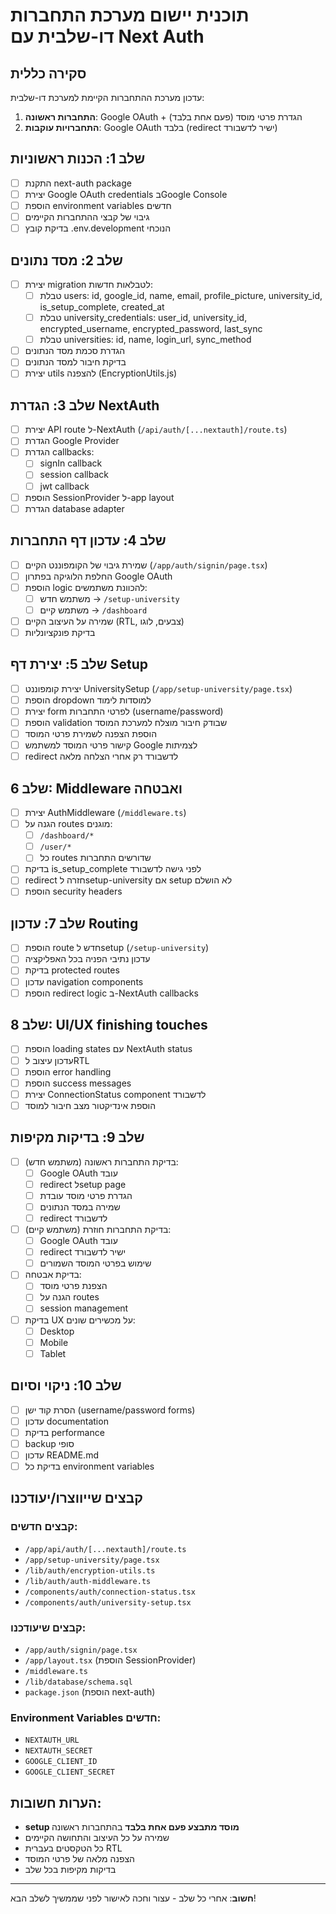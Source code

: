 # תוכנית יישום מערכת התחברות דו-שלבית עם Next Auth

## סקירה כללית
עדכון מערכת ההתחברות הקיימת למערכת דו-שלבית:
1. **התחברות ראשונה**: Google OAuth + הגדרת פרטי מוסד (פעם אחת בלבד)
2. **התחברויות עוקבות**: Google OAuth בלבד (redirect ישיר לדשבורד)

## שלב 1: הכנות ראשוניות
- [ ] התקנת next-auth package
- [ ] יצירת Google OAuth credentials בGoogle Console  
- [ ] הוספת environment variables חדשים
- [ ] גיבוי של קבצי ההתחברות הקיימים
- [ ] בדיקת קובץ .env.development הנוכחי

## שלב 2: מסד נתונים
- [ ] יצירת migration לטבלאות חדשות:
  - [ ] טבלת users: id, google_id, name, email, profile_picture, university_id, is_setup_complete, created_at
  - [ ] טבלת university_credentials: user_id, university_id, encrypted_username, encrypted_password, last_sync
  - [ ] טבלת universities: id, name, login_url, sync_method
- [ ] הגדרת סכמת מסד הנתונים
- [ ] בדיקת חיבור למסד הנתונים
- [ ] יצירת utils להצפנה (EncryptionUtils.js)

## שלב 3: הגדרת NextAuth
- [ ] יצירת API route ל-NextAuth (`/api/auth/[...nextauth]/route.ts`)
- [ ] הגדרת Google Provider
- [ ] הגדרת callbacks:
  - [ ] signIn callback
  - [ ] session callback  
  - [ ] jwt callback
- [ ] הוספת SessionProvider ל-app layout
- [ ] הגדרת database adapter

## שלב 4: עדכון דף התחברות
- [ ] שמירת גיבוי של הקומפוננט הקיים (`/app/auth/signin/page.tsx`)
- [ ] החלפת הלוגיקה בפתרון Google OAuth
- [ ] הוספת logic להכוונת משתמשים:
  - [ ] משתמש חדש → `/setup-university`
  - [ ] משתמש קיים → `/dashboard`
- [ ] שמירה על העיצוב הקיים (RTL, צבעים, לוגו)
- [ ] בדיקת פונקציונליות

## שלב 5: יצירת דף Setup
- [ ] יצירת קומפוננט UniversitySetup (`/app/setup-university/page.tsx`)
- [ ] הוספת dropdown למוסדות לימוד
- [ ] יצירת form לפרטי התחברות (username/password)
- [ ] הוספת validation שבודק חיבור מוצלח למערכת המוסד
- [ ] הוספת הצפנה לשמירת פרטי המוסד
- [ ] קישור פרטי המוסד למשתמש Google לצמיתות
- [ ] redirect לדשבורד רק אחרי הצלחה מלאה

## שלב 6: Middleware ואבטחה
- [ ] יצירת AuthMiddleware (`/middleware.ts`)
- [ ] הגנה על routes מוגנים:
  - [ ] `/dashboard/*`
  - [ ] `/user/*`
  - [ ] כל routes שדורשים התחברות
- [ ] בדיקת is_setup_complete לפני גישה לדשבורד
- [ ] redirect חזרה לsetup-university אם setup לא הושלם
- [ ] הוספת security headers

## שלב 7: עדכון Routing
- [ ] הוספת route חדש לsetup (`/setup-university`)
- [ ] עדכון נתיבי הפניה בכל האפליקציה
- [ ] בדיקת protected routes
- [ ] עדכון navigation components
- [ ] הוספת redirect logic ב-NextAuth callbacks

## שלב 8: UI/UX finishing touches
- [ ] הוספת loading states עם NextAuth status
- [ ] עדכון עיצוב לRTL
- [ ] הוספת error handling
- [ ] הוספת success messages
- [ ] יצירת ConnectionStatus component לדשבורד
- [ ] הוספת אינדיקטור מצב חיבור למוסד

## שלב 9: בדיקות מקיפות
- [ ] בדיקת התחברות ראשונה (משתמש חדש):
  - [ ] Google OAuth עובד
  - [ ] redirect לsetup page
  - [ ] הגדרת פרטי מוסד עובדת
  - [ ] שמירה במסד הנתונים
  - [ ] redirect לדשבורד
- [ ] בדיקת התחברות חוזרת (משתמש קיים):
  - [ ] Google OAuth עובד
  - [ ] redirect ישיר לדשבורד
  - [ ] שימוש בפרטי המוסד השמורים
- [ ] בדיקת אבטחה:
  - [ ] הצפנת פרטי מוסד
  - [ ] הגנה על routes
  - [ ] session management
- [ ] בדיקת UX על מכשירים שונים:
  - [ ] Desktop
  - [ ] Mobile
  - [ ] Tablet

## שלב 10: ניקוי וסיום
- [ ] הסרת קוד ישן (username/password forms)
- [ ] עדכון documentation
- [ ] בדיקת performance
- [ ] backup סופי
- [ ] עדכון README.md
- [ ] בדיקת כל environment variables

## קבצים שייווצרו/יעודכנו

### קבצים חדשים:
- `/app/api/auth/[...nextauth]/route.ts`
- `/app/setup-university/page.tsx`
- `/lib/auth/encryption-utils.ts`
- `/lib/auth/auth-middleware.ts`
- `/components/auth/connection-status.tsx`
- `/components/auth/university-setup.tsx`

### קבצים שיעודכנו:
- `/app/auth/signin/page.tsx`
- `/app/layout.tsx` (הוספת SessionProvider)
- `/middleware.ts`
- `/lib/database/schema.sql`
- `package.json` (הוספת next-auth)

### Environment Variables חדשים:
- `NEXTAUTH_URL`
- `NEXTAUTH_SECRET`
- `GOOGLE_CLIENT_ID`
- `GOOGLE_CLIENT_SECRET`

## הערות חשובות:
- **setup מוסד מתבצע פעם אחת בלבד** בהתחברות ראשונה
- שמירה על כל העיצוב והתחושה הקיימים
- כל הטקסטים בעברית RTL
- הצפנה מלאה של פרטי המוסד
- בדיקות מקיפות בכל שלב

---
**חשוב**: אחרי כל שלב - עצור וחכה לאישור לפני שממשיך לשלב הבא! 